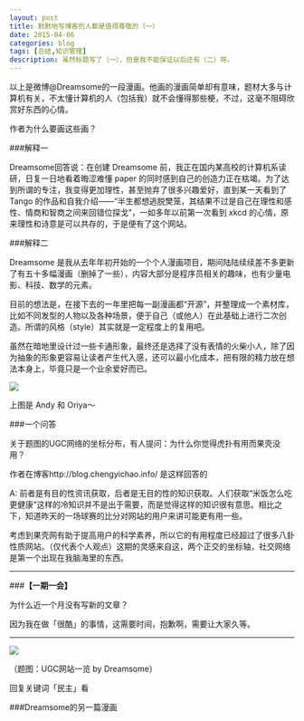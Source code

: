 ```yaml
---
layout: post
title: 默默地写博客的人都是值得尊敬的（一）
date: 2015-04-06
categories: blog
tags: [总结,知识管理]
description: 虽然标题写了（一），但是我不能保证以后还有（二）呀。
---
```



以上是微博@Dreamsome的一段漫画。他画的漫画简单却有意味，题材大多与计算机有关，不太懂计算机的人（包括我）就不会懂得那些梗，不过，这毫不阻碍欣赏好东西的心情。

作者为什么要画这些画？

###解释一

Dreamsome回答说：在创建 Dreamsome 前，我正在国内某高校的计算机系读研，日复一日地看着晦涩难懂 paper 的同时感到自己的创造力正在枯竭。为了达到所谓的专注，我变得更加理性，甚至抛弃了很多兴趣爱好，直到某一天看到了 Tango 的作品和自我介绍——“半生都想逃脱樊笼，其结果不过是自己在理性和感性、情商和智商之间来回错位探戈”，一如多年以前第一次看到 xkcd 的心情，原来理性和诗意是可以共存的，于是便有了这个网站。

###解释二

Dreamsome 是我从去年年初开始的一个个人漫画项目，期间陆陆续续差不多更新了有五十多幅漫画（删掉了一些），内容大部分是程序员相关的趣味，也有少量电影、科技、数学的元素。

目前的想法是，在接下去的一年里把每一副漫画都“开源”，并整理成一个素材库，比如不同发型的人物以及各种场景，便于自己（或他人）在此基础上进行二次创造。所谓的风格（style）其实就是一定程度上的复用吧。

虽然在暗地里设计过一些卡通形象，最终还是选择了没有表情的火柴小人，除了因为抽象的形象更容易让读者产生代入感，还可以最小化成本，把有限的精力放在想法本身上，毕竟只是一个业余爱好而已。

![](http://ww1.sinaimg.cn/mw690/534218ffgw1eow4kn5rpej20ac05b0so.jpg)

上图是 Andy 和 Oriya～

###一个问答

关于题图的UGC网络的坐标分布，有人提问：为什么你觉得虎扑有用而果壳没用？

作者在博客http://blog.chengyichao.info/ 是这样回答的

A: 前者是有目的性资讯获取，后者是无目的性的知识获取。人们获取“米饭怎么吃更健康”这样的冷知识并不是出于需要，而是觉得这样的知识很有意思。相比之下，知道昨天的一场球赛的比分对网站的用户来讲可能更有用一些。

考虑到果壳网有助于提高用户的科学素养，所以它的有用程度已经超过了很多八卦性质网站。（仅代表个人观点）这期的灵感来自这，两个正交的坐标轴，社交网络是第一个出现在我脑海里的东西。


---

###**【一期一会】**

为什么近一个月没有写新的文章？

因为我在做「很酷」的事情，这需要时间，抱歉啊，需要让大家久等。

----


![](http://cnfeat.qiniudn.com/signitrue-2015-03-05.png)

（题图：UGC网站一览 by Dreamsome）

回复关键词「民主」看

###Dreamsome的另一篇漫画





